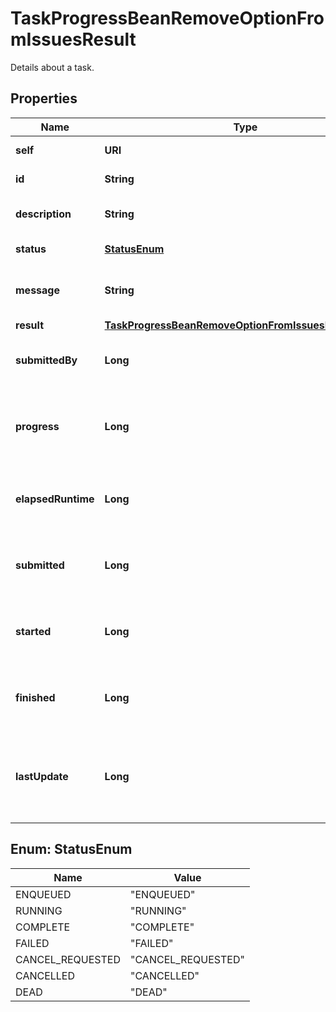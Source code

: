 

# TaskProgressBeanRemoveOptionFromIssuesResult

Details about a task.

## Properties

| Name | Type | Description | Notes |
|------------ | ------------- | ------------- | -------------|
|**self** | **URI** | The URL of the task. |  |
|**id** | **String** | The ID of the task. |  |
|**description** | **String** | The description of the task. |  [optional] |
|**status** | [**StatusEnum**](#StatusEnum) | The status of the task. |  |
|**message** | **String** | Information about the progress of the task. |  [optional] |
|**result** | [**TaskProgressBeanRemoveOptionFromIssuesResultResult**](TaskProgressBeanRemoveOptionFromIssuesResultResult.md) |  |  [optional] |
|**submittedBy** | **Long** | The ID of the user who submitted the task. |  |
|**progress** | **Long** | The progress of the task, as a percentage complete. |  |
|**elapsedRuntime** | **Long** | The execution time of the task, in milliseconds. |  |
|**submitted** | **Long** | A timestamp recording when the task was submitted. |  |
|**started** | **Long** | A timestamp recording when the task was started. |  [optional] |
|**finished** | **Long** | A timestamp recording when the task was finished. |  [optional] |
|**lastUpdate** | **Long** | A timestamp recording when the task progress was last updated. |  |



## Enum: StatusEnum

| Name | Value |
|---- | -----|
| ENQUEUED | &quot;ENQUEUED&quot; |
| RUNNING | &quot;RUNNING&quot; |
| COMPLETE | &quot;COMPLETE&quot; |
| FAILED | &quot;FAILED&quot; |
| CANCEL_REQUESTED | &quot;CANCEL_REQUESTED&quot; |
| CANCELLED | &quot;CANCELLED&quot; |
| DEAD | &quot;DEAD&quot; |




